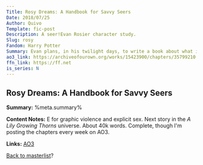 ```yaml
---
Title: Rosy Dreams: A Handbook for Savvy Seers
Date: 2018/07/25
Author: Quivo
Template: fic-post
Description: A seer!Evan Rosier character study.
Slug: rosy
Fandom: Harry Potter
Summary: Evan plans, in his twilight days, to write a book about what it is really like to be a Seer. He is unpleasantly unsure if he will have the time to finish.
ao3_link: https://archiveofourown.org/works/15423900/chapters/35799210
ffn_link: https://ff.net
is_series: N
---
```


## Rosy Dreams: A Handbook for Savvy Seers 

**Summary:** %meta.summary%

**Content Notes:** E for graphic violence and explicit sex. Next story in the *A Lily Growing Thorns* universe. About 40k words. Complete, though I'm posting the chapters every week on AO3.

**Links:**
[AO3](%meta.ao3_link% "Go to Rosy Dreams: A Handbook for Savvy Seers on AO3")

[Back to masterlist][masterlist]?

[masterlist]: %base_url%/ficlist "Go back to fic masterlist"
